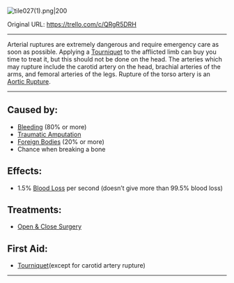 ![tile027(1).png\|200](/Extremities/Arterial%20Bleeding%20-%20Attachments/6718845db30472d958dd7bb7.png)

Original URL: https://trello.com/c/QRgR5DRH

---

Arterial ruptures are extremely dangerous and require emergency care as soon as possible. Applying a [Tourniquet](../Items/Tourniquet.md) to the afflicted limb can buy you time to treat it, but this should not be done on the head. The arteries which may rupture include the carotid artery on the head, brachial arteries of the arms, and femoral arteries of the legs. Rupture of the torso artery is an [Aortic Rupture](../Torso/Aortic%20Rupture.md).

---

## Caused by:

- [Bleeding](../Any%20bodypart/Bleeding.md) (80% or more)
- [Traumatic Amputation](Traumatic%20Amputation.md)
- [Foreign Bodies](../Any%20bodypart/Foreign%20Bodies.md) (20% or more)
- Chance when breaking a bone

## Effects:

- 1.5% [Blood Loss](../Blood/Blood%20Loss.md) per second (doesn’t give more than 99.5% blood loss)

## Treatments:

- [Open & Close Surgery](../Procedures/Open%20&%20Close%20Surgery.md)

## First Aid:

- [Tourniquet](../Items/Tourniquet.md)(except for carotid artery rupture)

---

